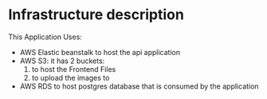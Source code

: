 # Infrastructure description

This Application Uses:
* AWS Elastic beanstalk to host the api application  
* AWS S3: 
    it has 2 buckets:
    1. to host the Frontend Files 
    1. to upload the images to
* AWS RDS to host postgres database that is consumed by the application 